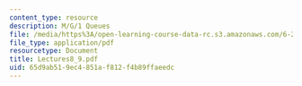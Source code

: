 ```yaml
---
content_type: resource
description: M/G/1 Queues
file: /media/https%3A/open-learning-course-data-rc.s3.amazonaws.com/6-263j-data-communication-networks-fall-2002/65d9ab519ec4851af812f4b89ffaeedc_Lectures8_9.pdf
file_type: application/pdf
resourcetype: Document
title: Lectures8_9.pdf
uid: 65d9ab51-9ec4-851a-f812-f4b89ffaeedc
---
```

